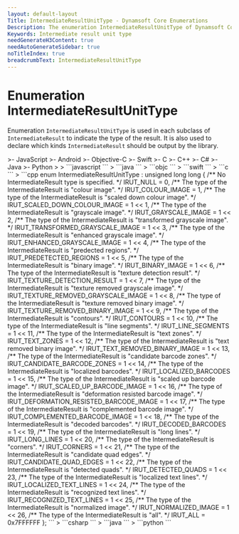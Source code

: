 ```yaml
---
layout: default-layout
Title: IntermediateResultUnitType - Dynamsoft Core Enumerations
Description: The enumeration IntermediateResultUnitType of Dynamsoft Core describes the type of the intermediate result unit.
Keywords: Intermediate result unit type
needGenerateH3Content: true
needAutoGenerateSidebar: true
noTitleIndex: true
breadcrumbText: IntermediateResultUnitType
---
```


# Enumeration IntermediateResultUnitType

Enumeration `IntermediateResultUnitType` is used in each subclass of `IntermediateResult` to indicate the type of the result. It is also used to declare which kinds `IntermediateResult` should be output by the library.

<div class="sample-code-prefix template2"></div>
   >- JavaScript
   >- Android
   >- Objective-C
   >- Swift
   >- C
   >- C++
   >- C#
   >- Java
   >- Python
   >
>
```javascript
```
>
```java
```
>
```objc
```
>
```swift
```
>
```c
```
>
```cpp
enum IntermediateResultUnitType : unsigned long long
{
   /** No IntermediateResult type is specified. */
   IRUT_NULL = 0,
   /** The type of the IntermediateResult is "colour image". */
   IRUT_COLOUR_IMAGE = 1,
   /** The type of the IntermediateResult is "scaled down colour image". */
   IRUT_SCALED_DOWN_COLOUR_IMAGE = 1 << 1,
   /** The type of the IntermediateResult is "grayscale image". */
   IRUT_GRAYSCALE_IMAGE = 1 << 2,
   /** The type of the IntermediateResult is "transformed grayscale image". */
   IRUT_TRANSFORMED_GRAYSCALE_IMAGE = 1 << 3,
   /** The type of the IntermediateResult is "enhanced grayscale image". */
   IRUT_ENHANCED_GRAYSCALE_IMAGE = 1 << 4,
   /** The type of the IntermediateResult is "predected regions". */
   IRUT_PREDETECTED_REGIONS = 1 << 5,
   /** The type of the IntermediateResult is "binary image". */
   IRUT_BINARY_IMAGE = 1 << 6,
   /** The type of the IntermediateResult is "texture detection result". */
   IRUT_TEXTURE_DETECTION_RESULT = 1 << 7,
   /** The type of the IntermediateResult is "texture removed grayscale image". */
   IRUT_TEXTURE_REMOVED_GRAYSCALE_IMAGE = 1 << 8,
   /** The type of the IntermediateResult is "texture removed binary image". */
   IRUT_TEXTURE_REMOVED_BINARY_IMAGE = 1 << 9,
   /** The type of the IntermediateResult is "contours". */
   IRUT_CONTOURS = 1 << 10,
   /** The type of the IntermediateResult is "line segments". */
   IRUT_LINE_SEGMENTS = 1 << 11,
   /** The type of the IntermediateResult is "text zones". */
   IRUT_TEXT_ZONES = 1 << 12,
   /** The type of the IntermediateResult is "text removed binary image". */
   IRUT_TEXT_REMOVED_BINARY_IMAGE = 1 << 13,
   /** The type of the IntermediateResult is "candidate barcode zones". */
   IRUT_CANDIDATE_BARCODE_ZONES = 1 << 14,
   /** The type of the IntermediateResult is "localized barcodes". */
   IRUT_LOCALIZED_BARCODES = 1 << 15,
   /** The type of the IntermediateResult is "scaled up barcode image". */
   IRUT_SCALED_UP_BARCODE_IMAGE = 1 << 16,
   /** The type of the IntermediateResult is "deformation resisted barcode image". */
   IRUT_DEFORMATION_RESISTED_BARCODE_IMAGE = 1 << 17,
   /** The type of the IntermediateResult is "complemented barcode image". */
   IRUT_COMPLEMENTED_BARCODE_IMAGE = 1 << 18,
   /** The type of the IntermediateResult is "decoded barcodes". */
   IRUT_DECODED_BARCODES = 1 << 19,
   /** The type of the IntermediateResult is "long lines". */
   IRUT_LONG_LINES = 1 << 20,
   /** The type of the IntermediateResult is "corners". */
   IRUT_CORNERS = 1 << 21,
   /** The type of the IntermediateResult is "candidate quad edges". */
   IRUT_CANDIDATE_QUAD_EDGES = 1 << 22,
   /** The type of the IntermediateResult is "detected quads". */
   IRUT_DETECTED_QUADS = 1 << 23,
   /** The type of the IntermediateResult is "localized text lines". */
   IRUT_LOCALIZED_TEXT_LINES = 1 << 24,
   /** The type of the IntermediateResult is "recognized text lines". */
   IRUT_RECOGNIZED_TEXT_LINES = 1 << 25,
   /** The type of the IntermediateResult is "normalized image". */
   IRUT_NORMALIZED_IMAGE = 1 << 26,
   /** The type of the IntermediateResult is "all". */
   IRUT_ALL = 0x7FFFFFF
};
```
>
```csharp
```
>
```java
```
>
```python
```
